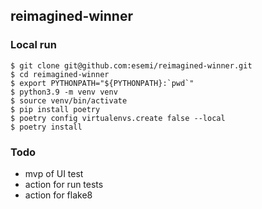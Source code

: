 reimagined-winner
---


### Local run
```
$ git clone git@github.com:esemi/reimagined-winner.git
$ cd reimagined-winner
$ export PYTHONPATH="${PYTHONPATH}:`pwd`"
$ python3.9 -m venv venv
$ source venv/bin/activate
$ pip install poetry
$ poetry config virtualenvs.create false --local
$ poetry install
```

### Todo
- mvp of UI test
- action for run tests
- action for flake8